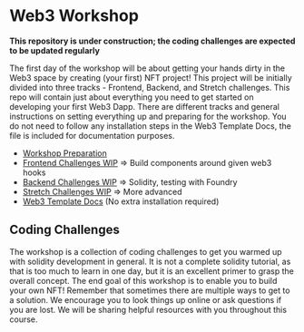 # Web3 Workshop

**This repository is under construction; the coding challenges are expected to be updated regularly**

The first day of the workshop will be about getting your hands dirty in the Web3 space by creating (your first) NFT project! This project will be initially divided into three tracks - Frontend, Backend, and Stretch challenges. This repo will contain just about everything you need to get started on developing your first Web3 Dapp. There are different tracks and general instructions on setting everything up and preparing for the workshop. You do not need to follow any installation steps in the Web3 Template Docs, the file is included for documentation purposes.

- [Workshop Preparation](Workshop-Preparation.md)
- [Frontend Challenges WIP]() => Build components around given web3 hooks
- [Backend Challenges WIP](Backend-Challenges.md) => Solidity, testing with Foundry
- [Stretch Challenges WIP]() => More advanced
- [Web3 Template Docs](Web3-Template.md) (No extra installation required)

## Coding Challenges

The workshop is a collection of coding challenges to get you warmed up with solidity development in general. It is not a complete solidity tutorial, as that is too much to learn in one day, but it is an excellent primer to grasp the overall concept. The end goal of this workshop is to enable you to build your own NFT! Remember that sometimes there are multiple ways to get to a solution. We encourage you to look things up online or ask questions if you are lost. We will be sharing helpful resources with you throughout this course.
